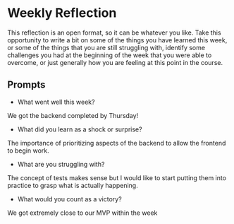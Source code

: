 # Weekly Reflection
This reflection is an open format, so it can be whatever you like. Take this opportunity to write a bit on some of the things you have learned this week, or some of the things that you are still struggling with, identify some challenges you had at the beginning of the week that you were able to overcome, or just generally how you are feeling at this point in the course.

## Prompts
- What went well this week?

We got the backend completed by Thursday!
- What did you learn as a shock or surprise?

The importance of prioritizing aspects of the backend to allow the frontend to begin work.
- What are you struggling with?

The concept of tests makes sense but I would like to start putting them into practice to grasp what is actually happening.
- What would you count as a victory?

We got extremely close to our MVP within the week

